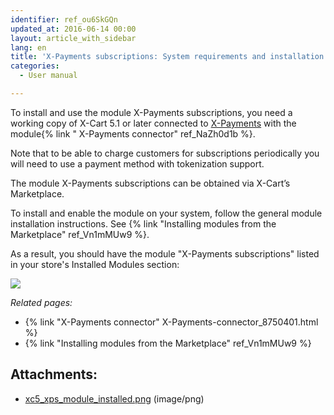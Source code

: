 ```yaml
---
identifier: ref_ou6SkGQn
updated_at: 2016-06-14 00:00
layout: article_with_sidebar
lang: en
title: 'X-Payments subscriptions: System requirements and installation'
categories:
  - User manual

---
```



To install and use the module X-Payments subscriptions, you need a working copy of X-Cart 5.1 or later connected to [X-Payments](https://www.x-payments.com/help/Main_Page) with the module{% link " X-Payments connector" ref_NaZh0d1b %}.

Note that to be able to charge customers for subscriptions periodically you will need to use a payment method with tokenization support. 

The module X-Payments subscriptions can be obtained via X-Cart’s Marketplace.

To install and enable the module on your system, follow the general module installation instructions. See {% link "Installing modules from the Marketplace" ref_Vn1mMUw9 %}.

As a result, you should have the module "X-Payments subscriptions" listed in your store's Installed Modules section:

![]({{site.baseurl}}/attachments/8750957/8719603.png?effects=drop-shadow)

_Related pages:_

*   {% link "X-Payments connector" X-Payments-connector_8750401.html %} 
*   {% link "Installing modules from the Marketplace" ref_Vn1mMUw9 %}

## Attachments:

* [xc5_xps_module_installed.png]({{site.baseurl}}/attachments/8750957/8719603.png) (image/png)